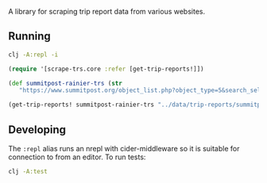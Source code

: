 A library for scraping trip report data from various websites.

## Running

```bash
clj -A:repl -i
```

```clojure
(require '[scrape-trs.core :refer [get-trip-reports!]]) 

(def summitpost-rainier-trs (str 
   "https://www.summitpost.org/object_list.php?object_type=5&search_select_5=name_only&map_5=0&contributor_id=&order_type_5=DESC&object_name_5=rainier&state_province_5=Washington&order_type_5=DESC"))

(get-trip-reports! summitpost-rainier-trs "../data/trip-reports/summitpost-rainier.csv")
```

## Developing

The `:repl` alias runs an nrepl with cider-middleware so it is suitable for
connection to from an editor. To run tests:

```bash
clj -A:test
```
